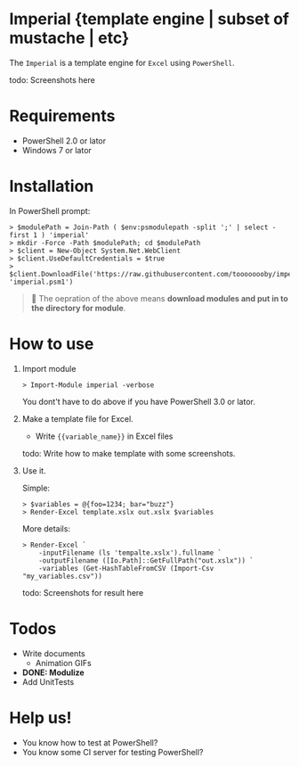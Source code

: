# Imperial {template engine | subset of mustache | etc}

The `Imperial` is a template engine for `Excel` using `PowerShell`.

todo: Screenshots here

# Requirements

* PowerShell 2.0 or lator
* Windows 7 or lator

# Installation

In PowerShell prompt: 

```
> $modulePath = Join-Path ( $env:psmodulepath -split ';' | select -first 1 ) 'imperial'
> mkdir -Force -Path $modulePath; cd $modulePath
> $client = New-Object System.Net.WebClient
> $client.UseDefaultCredentials = $true
> $client.DownloadFile('https://raw.githubusercontent.com/toooooooby/imperial/master/imperial.psm1', 'imperial.psm1')
```

> :memo: The oepration of the above means **download modules and put in to the directory for module**.

# How to use

1. Import module
    
    ```
    > Import-Module imperial -verbose
    ```

    You dont't have to do above if you have PowerShell 3.0 or lator.

1. Make a template file for Excel.

    * Write `{{variable_name}}` in Excel files

    todo: Write how to make template with some screenshots.

1. Use it.
    
    Simple:

    ```
    > $variables = @{foo=1234; bar="buzz"}
    > Render-Excel template.xslx out.xslx $variables
    ```

    More details: 

    ```
    > Render-Excel `
        -inputFilename (ls 'tempalte.xslx').fullname `
        -outputFilename ([Io.Path]::GetFullPath("out.xslx")) `
        -variables (Get-HashTableFromCSV (Import-Csv "my_variables.csv"))
    ```

    todo: Screenshots for result here


# Todos

* Write documents
    * Animation GIFs
* **DONE: Modulize**
* Add UnitTests

# Help us!

* You know how to test at PowerShell?
* You know some CI server for testing PowerShell?

